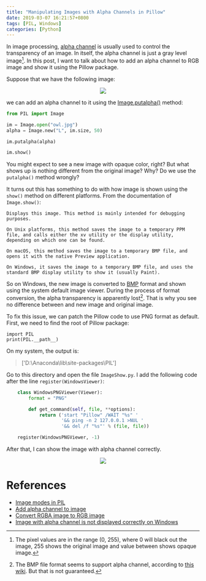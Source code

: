 ```yaml
---
title: "Manipulating Images with Alpha Channels in Pillow"
date: 2019-03-07 16:21:57+0800
tags: [PIL, Windows]
categories: [Python]
---
```


In image processing, [alpha
channel](https://www.makeuseof.com/tag/alpha-channel-images-mean/) is usually
used to control the transparency of an image. In itself, the alpha channel is
just a gray level image[^1]. In this post, I want to talk about how to add an
alpha channel to RGB image and show it using the Pillow package.

<!--more-->

Suppose that we have the following image:

<p align="center">
<img src="https://blog-resource-1257868508.file.myqcloud.com/20200222142548.jpg">
</p>

we can add an alpha channel to it using the [Image.putalpha()](https://pillow.readthedocs.io/en/stable/reference/Image.html#PIL.Image.Image.putalpha) method:

```python
from PIL import Image

im = Image.open("owl.jpg")
alpha = Image.new("L", im.size, 50)

im.putalpha(alpha)

im.show()
```

You might expect to see a new image with opaque color, right? But what shows up
is nothing different from the original image? Why? Do we use the `putalpha()`
method wrongly?

It turns out this has something to do with how image is shown using the
`show()` method on different platforms. From the documentation of
`Image.show()`:

```
Displays this image. This method is mainly intended for debugging purposes.

On Unix platforms, this method saves the image to a temporary PPM file, and calls either the xv utility or the display utility, depending on which one can be found.

On macOS, this method saves the image to a temporary BMP file, and opens it with the native Preview application.

On Windows, it saves the image to a temporary BMP file, and uses the standard BMP display utility to show it (usually Paint).
```

So on Windows, the new image is converted to
[BMP](https://en.wikipedia.org/wiki/BMP_file_format) format and shown using the
system default image viewer. During the process of format conversion, the alpha
transparency is apparently lost[^2]. That is why you see no difference between
and new image and original image.

To fix this issue, we can patch the Pillow code to use PNG format as default.
First, we need to find the root of Pillow package:

```
import PIL
print(PIL.__path__)
```

On my system, the output is:

> ['D:\\Anaconda\\lib\\site-packages\\PIL']

Go to this directory and open the file `ImageShow.py`.  I add the following
code after the line `register(WindowsViewer)`:

```python
    class WindowsPNGViewer(Viewer):
        format = "PNG"

        def get_command(self, file, **options):
            return ('start "Pillow" /WAIT "%s" '
                    '&& ping -n 2 127.0.0.1 >NUL '
                    '&& del /f "%s"' % (file, file))

    register(WindowsPNGViewer, -1)
```

After that, I can show the image with alpha channel correctly.

<p align="center">
<img src="https://blog-resource-1257868508.file.myqcloud.com/20200222142659.png">
</p>

# References

+ [Image modes in PIL](https://pillow.readthedocs.io/en/5.1.x/handbook/concepts.html#concept-modes)
+ [Add alpha channel to image](https://stackoverflow.com/q/26534148/6064933)
+ [Convert RGBA image to RGB image](https://stackoverflow.com/questions/9166400/convert-rgba-png-to-rgb-with-pil)
+ [Image with alpha channel is not displayed correctly on Windows](https://github.com/python-pillow/Pillow/issues/3695)

[^1]: The pixel values are in the range (0, 255), where 0 will black out the image, 255 shows the original image and value between shows opaque image.
[^2]: The BMP file format seems to support alpha channel, according to [this wiki](https://en.wikipedia.org/wiki/BMP_file_format). But that is not guaranteed.
